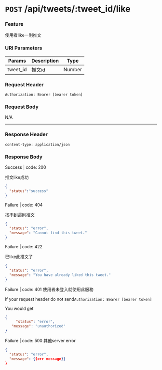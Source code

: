 # `POST` /api/tweets/:tweet_id/like

### Feature

使用者like一則推文

### URI Parameters

| Params | Description | Type |
| --- | --- | --- |
| tweet_id | 推文id | Number |

### Request Header

```
Authorization: Bearer [bearer token]
```

### Request Body

N/A

---

### Response Header

```
content-type: application/json
```

### Response Body

Success | code: 200

推文like成功

```json
{
  "status":"success"
}
```

Failure | code: 404

找不到這則推文

```json
{
  "status": "error",
  "message": "Cannot find this tweet."
}
```

Failure | code: 422

已like此推文了

```json
{
  "status": "error",
  "message": "You have already liked this tweet."
}
```

Failure | code: 401 使用者未登入就使用此服務

If your request header do not send`Authorization: Bearer [bearer token]`

You would get

```json
{
	 "status": "error",
   "message": "unauthorized"
}
```

Failure | code: 500 其他server error

```json
{
  "status": "error",
  "message": {{err message}}
}
```